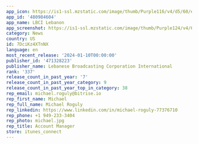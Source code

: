 ```yaml
---
app_icon: https://is1-ssl.mzstatic.com/image/thumb/Purple116/v4/d5/60/eb/d560eb6b-115c-e609-8971-439531a702bb/AppIcon-1x_U007emarketing-0-7-0-85-220-0.png/1024x1024bb.png
app_id: '480984604'
app_name: LBCI Lebanon
app_screenshot: https://is1-ssl.mzstatic.com/image/thumb/Purple124/v4/61/d7/1b/61d71b4d-4288-5718-fa45-89c98fdaaa25/282d457d-53a6-4eab-958c-39c93d780662_Iphone1-_U00281242X2688_U0029.jpg/1242x2688bb.png
category: News
country: US
id: 7DciKz4XTnNX
language: en
most_recent_release: '2024-01-10T00:00:00'
publisher_id: '471328223'
publisher_name: Lebanese Broadcasting Corporation International
rank: '337'
release_count_in_past_year: '7'
release_count_in_past_year_category: 9
release_count_in_past_year_top_in_category: 38
rep_email: michael.roguly@bitrise.io
rep_first_name: Michael
rep_full_name: Michael Roguly
rep_linkedin: https://www.linkedin.com/in/michael-roguly-77376710
rep_phone: +1 949-233-3404
rep_photo: michael.jpg
rep_title: Account Manager
store: itunes_connect
---
```


